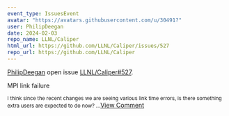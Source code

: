 ```yaml
---
event_type: IssuesEvent
avatar: "https://avatars.githubusercontent.com/u/30491?"
user: PhilipDeegan
date: 2024-02-03
repo_name: LLNL/Caliper
html_url: https://github.com/LLNL/Caliper/issues/527
repo_url: https://github.com/LLNL/Caliper
---
```


<a href='https://github.com/PhilipDeegan' target='_blank'>PhilipDeegan</a> open issue <a href='https://github.com/LLNL/Caliper/issues/527' target='_blank'>LLNL/Caliper#527</a>.

<p>MPI link failure</p><small>I think since the recent changes we are seeing various link time errors, is there something extra users are expected to do now?...</small><a href='https://github.com/LLNL/Caliper/issues/527' target='_blank'>View Comment</a>